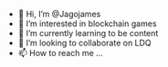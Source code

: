 - 👋 Hi, I’m @Jagojames
- 👀 I’m interested in blockchain games
- 🌱 I’m currently learning to be content 
- 💞️ I’m looking to collaborate on LDQ
- 📫 How to reach me ...

<!---
Jagojames/Jagojames is a ✨ special ✨ repository because its `README.md` (this file) appears on your GitHub profile.
You can click the Preview link to take a look at your changes.
--->
